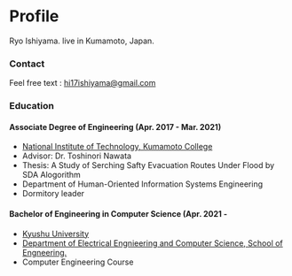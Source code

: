 <!-- # ishiyeahman.github.io -->

# Profile

Ryo Ishiyama.
live in Kumamoto, Japan.
### Contact
Feel free text : hi17ishiyama@gmail.com

### Education
#### Associate Degree of Engineering (Apr. 2017 - Mar. 2021)
 * [National Institute of Technology, Kumamoto College](https://kumamoto-nct.ac.jp/)
 * Advisor: Dr. Toshinori Nawata
 * Thesis: A Study of Serching Safty Evacuation Routes Under Flood by SDA Alogorithm
 * Department of Human-Oriented Information Systems Engineering
 * Dormitory leader

#### Bachelor of Engineering in Computer Science (Apr. 2021 - 
 * [Kyushu University](https://www.kyushu-u.ac.jp/ja/)
 * [Department of Electrical Engnieering and Computer Science, School of Engneering.](https://www.eecs.kyushu-u.ac.jp/)
 * Computer Engineering Course





